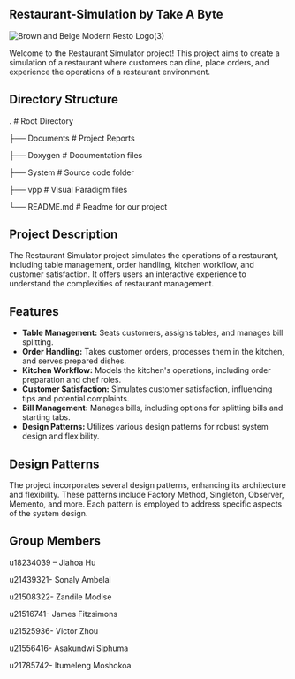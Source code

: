 ## Restaurant-Simulation by Take A Byte


![Brown and Beige Modern Resto Logo(3)](https://github.com/ZandileModise/PA5-214-Repo/assets/134503930/59d85113-5e6f-40e1-a38f-48cb6c0b5dd7)

Welcome to the Restaurant Simulator project! This project aims to create a simulation of a restaurant where customers can dine, place orders, and experience the operations of a restaurant environment.

## Directory Structure
.                # Root Directory 

├── Documents    # Project Reports

├── Doxygen      # Documentation files

├── System       # Source code folder

├── vpp          # Visual Paradigm files

└── README.md    # Readme for our project


## Project Description

The Restaurant Simulator project simulates the operations of a restaurant, including table management, order handling, kitchen workflow, and customer satisfaction. It offers users an interactive experience to understand the complexities of restaurant management.

## Features

- **Table Management:** Seats customers, assigns tables, and manages bill splitting.
- **Order Handling:** Takes customer orders, processes them in the kitchen, and serves prepared dishes.
- **Kitchen Workflow:** Models the kitchen's operations, including order preparation and chef roles.
- **Customer Satisfaction:** Simulates customer satisfaction, influencing tips and potential complaints.
- **Bill Management:** Manages bills, including options for splitting bills and starting tabs.
- **Design Patterns:** Utilizes various design patterns for robust system design and flexibility.

## Design Patterns
The project incorporates several design patterns, enhancing its architecture and flexibility. These patterns include Factory Method, Singleton, Observer, Memento, and more. Each pattern is employed to address specific aspects of the system design.

## Group Members
u18234039 – Jiahoa Hu

u21439321- Sonaly Ambelal

u21508322- Zandile Modise

u21516741- James Fitzsimons

u21525936- Victor Zhou

u21556416- Asakundwi Siphuma

u21785742- Itumeleng Moshokoa




